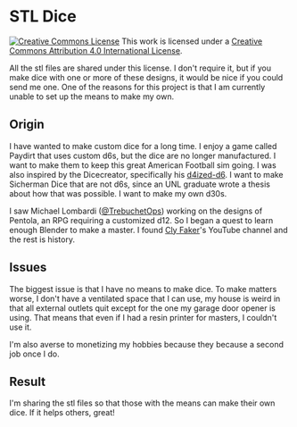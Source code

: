 # STL Dice
<a rel="license" href="http://creativecommons.org/licenses/by/4.0/"><img alt="Creative Commons License" style="border-width:0" src="https://i.creativecommons.org/l/by/4.0/88x31.png" /></a>
This work is licensed under a <a rel="license" href="http://creativecommons.org/licenses/by/4.0/">Creative Commons Attribution 4.0 International License</a>.

All the stl files are shared under this license. I don't require it, but if you make dice with one or more of these designs, it would be nice if you could send me one. One of the reasons for this project is that I am currently unable to set up the means to make my own.

## Origin

I have wanted to make custom dice for a long time. I enjoy a game called Paydirt that uses custom d6s, but the dice are no longer manufactured. I want to make them to keep this great American Football sim going. I was also inspired by the Dicecreator, specifically his [d4ized-d6](https://dicecreator.wordpress.com/2010/04/23/dice-crossbreeding/). I want to make Sicherman Dice that are not d6s, since an UNL graduate wrote a thesis about how that was possible. I want to make my own d30s.

I saw Michael Lombardi ([@TrebuchetOps](https://ttwitter.com/trebuchetops)) working on the designs of Pentola, an RPG requiring a customized d12. So I began a quest to learn enough Blender to make a master. I found [Cly Faker](https://www.youtube.com/c/ClyFaker/about)'s YouTube channel and the rest is history.

## Issues

The biggest issue is that I have no means to make dice. To make matters worse, I don't have a ventilated space that I can use, my house is weird in that all external outlets quit except for the one my garage door opener is using. That means that even if I had a resin printer for masters, I couldn't use it.

I'm also averse to monetizing my hobbies because they because a second job once I do.

## Result

I'm sharing the stl files so that those with the means can make their own dice. If it helps others, great!